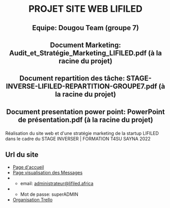# <p align="center"> PROJET SITE WEB LIFILED </p>
## <p align="center"> Equipe: Dougou Team (groupe 7) </p>
## <p align="center"> Document Marketing: Audit_et_Stratégie_Marketing_LIFILED.pdf (à la racine du projet)  </p> 
## <p align="center"> Document repartition des tâche: STAGE-INVERSE-LIFILED-REPARTITION-GROUPE7.pdf (à la racine du projet)  </p> 
## <p align="center"> Document presentation power point: PowerPoint de présentation.pdf (à la racine du projet)  </p> 

Réalisation du site web et d'une stratégie marketing de la startup LIFILED dans le cadre du STAGE INVERSER | FORMATION T4SU SAYNA 2022

## Url du site
- [Page d'accueil](https://amani-arnaud.github.io/PROJET-SITE-WEB-LIFILED)
- [Page visualisation des Messages](https://amani-arnaud.github.io/PROJET-SITE-WEB-LIFILED/lifiled-admin/login)
- - email: administrateur@lifiled.africa
- - Mot de passe: superADMIN
- [Organisation Trello](https://trello.com/invite/b/0uRfBMz9/4dc96b2be9967a1d5842fb5cb5e75cfb/projet-site-web-lifiled-stage-inverse-t4su) 
